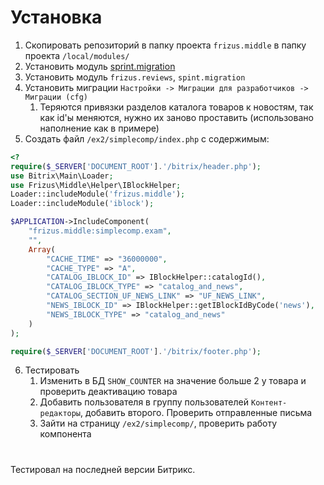 # Установка

1. Скопировать репозиторий в папку проекта `frizus.middle` в папку проекта `/local/modules/`
2. Установить модуль [sprint.migration](https://github.com/andreyryabin/sprint.migration)
3. Установить модуль `frizus.reviews`, `spint.migration`
4. Установить миграции `Настройки -> Миграции для разработчиков -> Миграции (cfg)`
   1. Теряются привязки разделов каталога товаров к новостям, так как id'ы меняются, нужно их заново проставить (использовано наполнение как в примере)
5. Создать файл `/ex2/simplecomp/index.php` с содержимым:
```php
<?
require($_SERVER['DOCUMENT_ROOT'].'/bitrix/header.php');
use Bitrix\Main\Loader;
use Frizus\Middle\Helper\IBlockHelper;
Loader::includeModule('frizus.middle');
Loader::includeModule('iblock');

$APPLICATION->IncludeComponent(
	"frizus.middle:simplecomp.exam",
	"",
	Array(
		"CACHE_TIME" => "36000000",
		"CACHE_TYPE" => "A",
		"CATALOG_IBLOCK_ID" => IBlockHelper::catalogId(),
		"CATALOG_IBLOCK_TYPE" => "catalog_and_news",
		"CATALOG_SECTION_UF_NEWS_LINK" => "UF_NEWS_LINK",
		"NEWS_IBLOCK_ID" => IBlockHelper::getIBlockIdByCode('news'),
		"NEWS_IBLOCK_TYPE" => "catalog_and_news"
	)
);

require($_SERVER['DOCUMENT_ROOT'].'/bitrix/footer.php');
```
6. Тестировать
   1. Изменить в БД `SHOW_COUNTER` на значение больше 2 у товара и проверить деактивацию товара
   2. Добавить пользователя в группу пользователей `Контент-редакторы`, добавить второго. Проверить отправленные письма
   3. Зайти на страницу `/ex2/simplecomp/`, проверить работу компонента

#

Тестировал на последней версии Битрикс.
